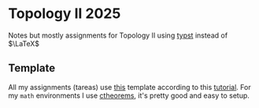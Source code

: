 # Topology II 2025

Notes but mostly assignments for Topology II using [typst](https://typst.app/) instead of $\LaTeX$

## Template 

All my assignments (tareas) use [this](./Tareas/config.typ) template according to this [tutorial](https://typst.app/docs/tutorial/making-a-template/).
For my `math` environments I use [ctheorems](https://typst.app/universe/package/ctheorems), it's pretty good and easy to setup.